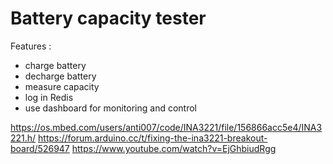 # Battery capacity tester
Features :
- charge battery
- decharge battery
- measure capacity
- log in Redis
- use dashboard for monitoring and control

https://os.mbed.com/users/anti007/code/INA3221/file/156866acc5e4/INA3221.h/
https://forum.arduino.cc/t/fixing-the-ina3221-breakout-board/526947
https://www.youtube.com/watch?v=EjGhbiudRgg